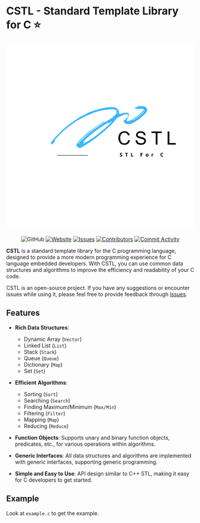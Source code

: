 # CSTL - Standard Template Library for C ⭐

<div align="center">
  
  ![CSTL Logo](/.github/logo.png)

  ![GitHub](https://img.shields.io/github/license/Chihaya-Yuka/CSTL) [![Website](https://img.shields.io/badge/Website-online-brightgreen)](https://cstl.awaland.xyz/) [![Issues](https://img.shields.io/github/issues/Chihaya-Yuka/CSTL?color=16a34a&label=Issues&style=flat-square)](https://github.com/Chihaya-Yuka/CSTL/issues) [![Contributors](https://img.shields.io/github/contributors/Chihaya-Yuka/CSTL?color=16a34a&label=Contributors&style=flat-square)](https://github.com/Chihaya-Yuka/CSTL/graphs/contributors) [![Commit Activity](https://img.shields.io/github/commit-activity/m/Chihaya-Yuka/CSTL?color=16a34a&label=Commit%20Activity&style=flat-square)](https://github.com/Chihaya-Yuka/CSTL/graphs/commit-activity)

  
</div>

**CSTL** is a standard template library for the C programming language, designed to provide a more modern programming experience for C language embedded developers. With CSTL, you can use common data structures and algorithms to improve the efficiency and readability of your C code.

CSTL is an open-source project. If you have any suggestions or encounter issues while using it, please feel free to provide feedback through [Issues](https://github.com/Chihaya-Yuka/CSTL/issues).

## Features

- **Rich Data Structures**:
  - Dynamic Array (`Vector`)
  - Linked List (`List`)
  - Stack (`Stack`)
  - Queue (`Queue`)
  - Dictionary (`Map`)
  - Set (`Set`)

- **Efficient Algorithms**:
  - Sorting (`Sort`)
  - Searching (`Search`)
  - Finding Maximum/Minimum (`Max/Min`)
  - Filtering (`Filter`)
  - Mapping (`Map`)
  - Reducing (`Reduce`)

- **Function Objects**: Supports unary and binary function objects, predicates, etc., for various operations within algorithms.

- **Generic Interfaces**: All data structures and algorithms are implemented with generic interfaces, supporting generic programming.

- **Simple and Easy to Use**: API design similar to C++ STL, making it easy for C developers to get started.

## Example

Look at `example.c` to get the example.
